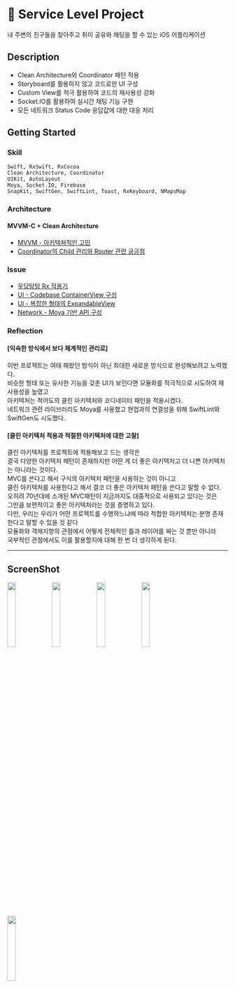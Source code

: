 # 🌱 Service Level Project

내 주변의 친구들을 찾아주고 취미 공유와 채팅을 할 수 있는 iOS 어플리케이션

## Description

- Clean Architecture와 Coordinator 패턴 적용
- Storyboard를 활용하지 않고 코드로만 UI 구성
- Custom View를 적극 활용하여 코드의 재사용성 강화
- Socket.IO를 활용하여 실시간 채팅 기능 구현
- 모든 네트워크 Status Code 응답값에 대한 대응 처리

## Getting Started

### Skill
    Swift, RxSwift, RxCocoa
    Clean Architecture, Coordinator
    UIKit, AutoLayout
    Moya, Socket.IO, Firebase
    SnapKit, SwiftGen, SwiftLint, Toast, RxKeyboard, NMapsMap

### Architecture

#### MVVM-C + Clean Architecture

* [MVVM - 아키텍쳐적인 고민]()
* [Coordinator의 Child 관리와 Router 관련 궁금점]()

### Issue

* [우당탕탕 Rx 적용기]()
* [UI - Codebase ContainerView 구성]()
* [UI - 복잡한 형태의 ExpandableView]()
* [Network - Moya 기반 API 구성]()

### Reflection

#### [익숙한 방식에서 보다 체계적인 관리로]
이번 프로젝트는 여태 해왔던 방식이 아닌 최대한 새로운 방식으로 완성해보려고 노력했다.</br>
비슷한 형태 또는 유사한 기능을 갖춘 UI가 보인다면 모듈화를 적극적으로 시도하여 재사용성을 높였고 </br>
아키텍처는 적어도의 클린 아키텍처와 코디네이터 패턴을 적용시켰다. </br>
네트워크 관련 라이브러리도 Moya를 사용했고 현업과의 연결성을 위해 SwiftLint와 SwiftGen도 시도했다.

<div></div>

#### [클린 아키텍처 적용과 적절한 아키텍처에 대한 고찰]
클린 아키텍처를 프로젝트에 적용해보고 드는 생각은 </br>
결국 다양한 아키텍처 패턴이 존재하지만 어떤 게 더 좋은 아키텍처고 더 나쁜 아키텍처는 아니라는 것이다. </br>
MVC를 쓴다고 해서 구식의 아키텍처 패턴을 사용하는 것이 아니고 </br>
클린 아키텍처를 사용한다고 해서 결코 더 좋은 아키텍처 패턴을 쓴다고 말할 수 없다. </br>
오히려 70년대에 소개된 MVC패턴이 지금까지도 대중적으로 사용되고 있다는 것은 </br>
그만큼 보편적이고 좋은 아키텍처라는 것을 증명하고 있다. </br>
다만, 우리는 우리가 어떤 프로젝트를 수행하느냐에 따라 적합한 아키텍처는 분명 존재한다고 말할 수 있을 것 같다</br>
모듈화와 객체지향의 관점에서 어떻게 전체적인 틀과 레이어를 짜는 것 뿐만 아니라 </br>
국부적인 관점에서도 이를 활용할지에 대해 한 번 더 생각하게 된다.

*****

## ScreenShot
<div markdown="1">  
    <div align = "left">
    <img src="https://user-images.githubusercontent.com/87598209/158223391-96dfc3b6-3437-4b4f-b4cf-42678c2a64fd.png" width="19.5%"></img>
    <img src="https://user-images.githubusercontent.com/87598209/158223474-b9a6ff2e-c983-4ba4-bab4-b016cb18463a.png" width="19.5%"></img>
    <img src="https://user-images.githubusercontent.com/87598209/158223593-47e51db8-863f-4549-8ed6-cab49bbba6ec.png" width="19.5%"></img>
    <img src="https://user-images.githubusercontent.com/87598209/158223706-6760e8c1-8184-4a83-bd66-f6d253b1b960.png" width="19.5%"></img>
    <img src="https://user-images.githubusercontent.com/87598209/158223793-c4ef51f2-f6e0-4f27-82be-4d58a4ebb5d4.png" width="19.5%"></img>
</div>  


